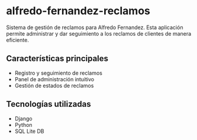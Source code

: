 # alfredo-fernandez-reclamos

Sistema de gestión de reclamos para Alfredo Fernandez. Esta aplicación permite administrar y dar seguimiento a los reclamos de clientes de manera eficiente.

## Características principales

- Registro y seguimiento de reclamos
- Panel de administración intuitivo
- Gestión de estados de reclamos


## Tecnologías utilizadas

- Django
- Python
- SQL Lite DB

